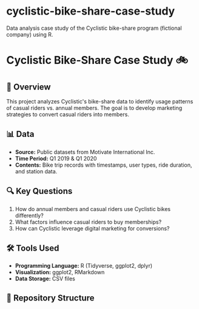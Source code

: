 # cyclistic-bike-share-case-study
Data analysis case study of the Cyclistic bike-share program (fictional company) using R.

# Cyclistic Bike-Share Case Study 🚲  

## 📌 Overview  
This project analyzes Cyclistic's bike-share data to identify usage patterns of casual riders vs. annual members. The goal is to develop marketing strategies to convert casual riders into members.  

## 📊 Data  
- **Source:** Public datasets from Motivate International Inc.  
- **Time Period:** Q1 2019 & Q1 2020  
- **Contents:** Bike trip records with timestamps, user types, ride duration, and station data.  

## 🔍 Key Questions  
1. How do annual members and casual riders use Cyclistic bikes differently?  
2. What factors influence casual riders to buy memberships?  
3. How can Cyclistic leverage digital marketing for conversions?  

## 🛠 Tools Used  
- **Programming Language:** R (Tidyverse, ggplot2, dplyr)  
- **Visualization:** ggplot2, RMarkdown  
- **Data Storage:** CSV files  

## 📁 Repository Structure  
